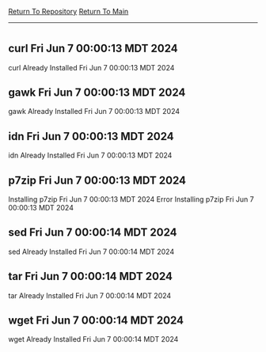 [Return To Repository](https://github.com/DigitalWarrior/piholeparser/)
[Return To Main](https://github.com/DigitalWarrior/piholeparser/blob/master/RecentRunLogs/Mainlog.md)
____________________________________
# 
## curl Fri Jun  7 00:00:13 MDT 2024
curl Already Installed Fri Jun  7 00:00:13 MDT 2024
## gawk Fri Jun  7 00:00:13 MDT 2024
gawk Already Installed Fri Jun  7 00:00:13 MDT 2024
## idn Fri Jun  7 00:00:13 MDT 2024
idn Already Installed Fri Jun  7 00:00:13 MDT 2024
## p7zip Fri Jun  7 00:00:13 MDT 2024
Installing p7zip Fri Jun  7 00:00:13 MDT 2024
Error Installing p7zip Fri Jun  7 00:00:13 MDT 2024
## sed Fri Jun  7 00:00:14 MDT 2024
sed Already Installed Fri Jun  7 00:00:14 MDT 2024
## tar Fri Jun  7 00:00:14 MDT 2024
tar Already Installed Fri Jun  7 00:00:14 MDT 2024
## wget Fri Jun  7 00:00:14 MDT 2024
wget Already Installed Fri Jun  7 00:00:14 MDT 2024
